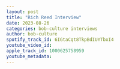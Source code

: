 ```yaml
---
layout: post
title: "Rich Reed Interview"
date: 2023-08-26
categories: bob-culture interviews
author: bob-culture
spotify_track_id: 6IGtaCqt8TkpBdIUYTbxI4
youtube_video_id: 
apple_track_id: 1000625758959
youtube_metadata: 
---
```

